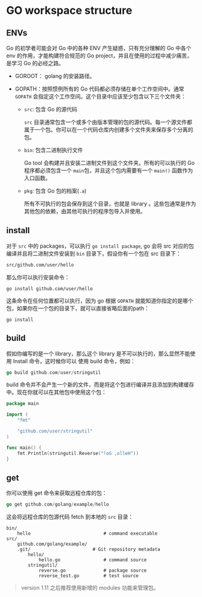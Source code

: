 # GO workspace structure



## ENVs

Go 的初学者可能会对 Go 中的各种 ENV 产生疑惑，只有充分理解的 Go 中各个 env 的作用，才能构建符合规范的 Go project，并且在使用的过程中减少痛苦，是学习 Go 的必经之路。

* GOROOT： golang 的安装路径。

* GOPATH：按照惯例所有的 Go 代码都必须存储在单个工作空间中。通常 `GOPATH` 会指定这个工作空间。这个目录中应该至少包含以下三个文件夹：

  * `src`: 包含 Go 的源代码

    `src` 目录通常包含一个或多个由版本管理的包的源代码。每一个源文件都属于一个包。你可以在一个代码仓库内创建多个文件夹来保存多个分离的包。

  * `bin`: 包含二进制执行文件

    Go tool 会构建并且安装二进制文件到这个文件夹。所有的可以执行的 Go 程序都必须包含一个 `main`包，并且这个包内需要有一个 `main()` 函数作为入口函数。

  * `pkg`: 包含 Go 包的档案(`.a`)

    所有不可执行的包会保存到这个目录，也就是 library 。这些包通常是作为其他包的依赖，由其他可执行的程序包导入并使用。



## install

对于 `src` 中的 packages，可以执行 `go install package`, go 会将 src 对应的包编译并且将二进制文件安装到 `bin` 目录下，假设你有一个包在 src 目录下：

```bash
src/github.com/user/hello
```

那么你可以执行安装命令：

```shell
go install github.com/user/hello
```

这条命令在任何位置都可以执行，因为 go 根据 `GOPATH` 就能知道你指定的是哪个包，如果你在一个包的目录下，就可以直接省略后面的path：

```shell
go install
```

## build

假如你编写的是一个 library，那么这个 library 是不可以执行的，那么显然不能使用 Install 命令，这时候你可以 使用 build 命令，例如：

```go
go build github.com/user/stringutil
```

build 命令并不会产生一个新的文件，而是将这个包进行编译并且添加到构建缓存中。现在你就可以在其他包中使用这个包：

```go
package main

import (
	"fmt"

	"github.com/user/stringutil"
)

func main() {
	fmt.Println(stringutil.Reverse("!oG ,olleH"))
}
```


## get

你可以使用 get 命令来获取远程仓库的包：

```go
go get github.com/golang/example/hello
```

这会将远程仓库的包源代码 fetch 到本地的 `src`  目录：

```shell
bin/
    hello                           # command executable
src/
    github.com/golang/example/
	.git/                       # Git repository metadata
        hello/
            hello.go                # command source
        stringutil/
            reverse.go              # package source
            reverse_test.go         # test source
```



> version 1.11 之后推荐使用新增的 modules 功能来管理包。


